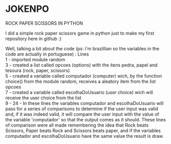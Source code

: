 # JOKENPO
ROCK PAPER SCISSORS IN PYTHON

I did a simple rock paper scissors game in python just to make my first repository here in github :)

Well, talking a bit about the code (ps: i'm brazillian so the variables in the code are actually in portuguese) :
Lines <br />
  1 - imported module random <br />
  3 - created a list called opcoes (options) with the itens pedra, papel and tesoura (rock, paper, scissors) <br />
  5 - created a variable called computador (computer) wich, by the function choice() from the module random, receives a aleatory item from the list opcoes <br />
  7 - created a variable called escolhaDoUsuario (user choice) wich will receive the user choice from the list <br />
9 - 24 - In these lines the variables computador and escolhaDoUsuario will pass for a series of comparisons to determine if the user input was valid and, if it was indeed valid, it will compare the user input with the value of the variable 'computador' so that the output comes as it should. These lines of comparison were all made remembering the idea that Rock beats Scissors, Paper beats Rock and Scissors beats paper, and if the variables computador and escolhaDoUsuario have the same value the result is draw. <br />
